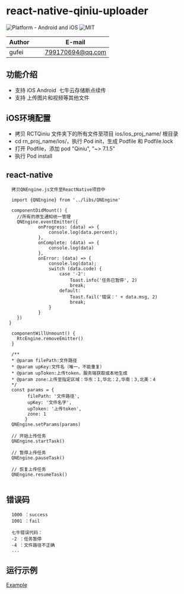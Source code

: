 # react-native-qiniu-uploader

![Platform - Android and iOS](https://img.shields.io/badge/platform-Android%20%7C%20iOS-yellow.svg)
![MIT](https://img.shields.io/dub/l/vibe-d.svg)

| Author        |     E-mail      |
| ------------- |:---------------:|
| gufei         | 799170694@qq.com|

## 功能介绍

- 支持 iOS Android  七牛云存储断点续传
- 支持 上传图片和视频等其他文件
 
 ## iOS环境配置

- 拷贝 RCTQiniu 文件夹下的所有文件至项目 ios/ios_proj_name/ 根目录
- cd rn_proj_name/ios/，执行 Pod init，生成 Podfile 和 Podfile.lock
- 打开 Podfile，添加 pod "Qiniu", "~> 7.1.5"
- 执行 Pod install

## react-native
```
  拷贝QNEngine.js文件至ReactNative项目中

  import {QNEngine} from '../libs/QNEngine'
  
  componentDidMount() {
    //所有的原生通知统一管理
    QNEngine.eventEmitter({
            onProgress: (data) => {
                console.log(data.percent);
            },
            onComplete: (data) => {
                console.log(data)
            },
            onError: (data) => {
                console.log(data);
                switch (data.code) {
                    case '-2':
                        Toast.info('任务已暂停', 2)
                        break;
                    default:
                        Toast.fail('错误：' + data.msg, 2)
                        break;
                }
            }        
    })    
 }

  componentWillUnmount() {
    RtcEngine.removeEmitter()
  }
  
  /**
  * @param filePath:文件路径
  * @param upKey:文件名（唯一，不能重复）
  * @param upToken:上传token，服务端获取或本地生成
  * @param zone:上传至指定区域：华东：1,华北：2,华南：3,北美：4
  */     
  const params = {
        filePath: '文件路径',
        upKey: '文件名字',
        upToken: '上传token',
        zone: 1
       }
  QNEngine.setParams(params)
  
  // 开始上传任务
  QNEngine.startTask()
  
  // 暂停上传任务
  QNEngine.pauseTask()
  
  // 恢复上传任务
  QNEngine.resumeTask()
  
```

## 错误码

```
  1000 ：success
  1001 ：fail

  七牛错误代码：
  -2 ：任务暂停
  -4 ：文件路径不正确
  ...
```

## 运行示例

[Example](https://github.com/midas-gufei/react-native-qiniu-uploader-demo)


